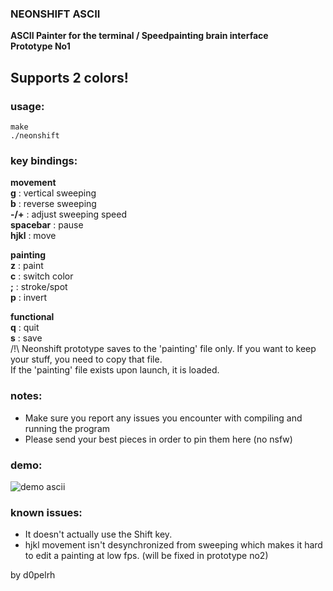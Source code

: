 ### NEONSHIFT ASCII

**ASCII Painter for the terminal / Speedpainting brain interface**\
**Prototype No1**

## Supports 2 colors!

### usage:

```
make
./neonshift
```

### key bindings:

**movement**\
**g** : vertical sweeping\
**b** : reverse sweeping\
**-/+** : adjust sweeping speed\
**spacebar** : pause\
**hjkl** : move

**painting**\
**z** : paint\
**c** : switch color\
**;** : stroke/spot\
**p** : invert

**functional**\
**q** : quit\
**s** : save\
/!\ Neonshift prototype saves to the 'painting' file only. If you want to keep your stuff, you need to copy that file.\
If the 'painting' file exists upon launch, it is loaded.

### notes:

- Make sure you report any issues you encounter with compiling and running the program
- Please send your best pieces in order to pin them here (no nsfw)

### demo:

![demo ascii](https://raw.githubusercontent.com/d0pelrh/neonshift/main/demo_ascii.png)

### known issues:

- It doesn't actually use the Shift key.
- hjkl movement isn't desynchronized from sweeping which makes it hard to edit a painting at low fps. (will be fixed in prototype no2)

by d0pelrh

